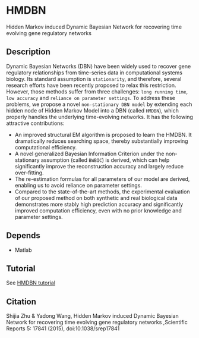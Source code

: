# HMDBN
Hidden Markov induced Dynamic Bayesian Network for recovering time evolving gene regulatory networks

## Description
Dynamic Bayesian Networks (DBN) have been widely used to recover gene regulatory relationships from time-series data in computational systems biology. Its standard assumption is `stationarity`, and therefore, several research efforts have been recently proposed to relax this restriction. However, those methods suffer from three challenges: `long running time`, `low accuracy` and `reliance on parameter settings`. To address these problems, we propose a novel `non-stationary DBN model` by extending each hidden node of Hidden Markov Model into a DBN (called `HMDBN`), which properly handles the underlying time-evolving networks. It has the following attractive contributions:
-    An improved structural EM algorithm is proposed to learn the HMDBN. It dramatically reduces searching space, thereby substantially improving computational efficiency. 
-    A novel generalized Bayesian Information Criterion under the non-stationary assumption (called `BWBIC`) is derived, which can help significantly improve the reconstruction accuracy and largely reduce over-fitting. 
-    The re-estimation formulas for all parameters of our model are derived, enabling us to avoid reliance on parameter settings. 
-    Compared to the state-of-the-art methods, the experimental evaluation of our proposed method on both synthetic and real biological data demonstrates more stably high prediction accuracy and significantly improved computation efficiency, even with no prior knowledge and parameter settings.

## Depends
- Matlab

## Tutorial
See [HMDBN tutorial](https://github.com/zhushijia/HMDBN/blob/master/man/HMDBN_MatlabDoc.pdf)

## Citation
Shijia Zhu & Yadong Wang, Hidden Markov induced Dynamic Bayesian Network for recovering time evolving gene regulatory networks ,Scientific Reports 5: 17841 (2015), doi:10.1038/srep17841
